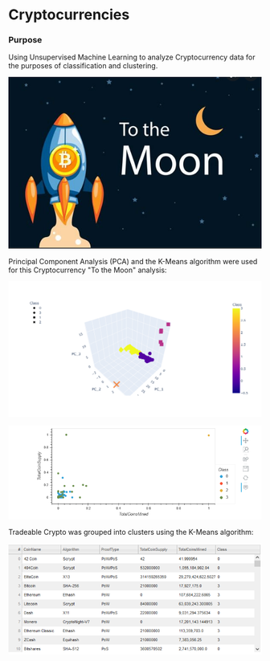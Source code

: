 # Cryptocurrencies
### Purpose
Using Unsupervised Machine Learning to analyze Cryptocurrency data for the purposes of classification and clustering.

![](https://github.com/JonathanBrown003/Cryptocurrencies/blob/4466774da308b0ed4015e48818adf325730440c6/Resources/to_the_moon.PNG)

Principal Component Analysis (PCA) and the K-Means algorithm were used for this Cryptocurrency "To the Moon" analysis:

![](https://github.com/JonathanBrown003/Cryptocurrencies/blob/b351fbe082fa03fbf7908c37ab714bc2ab7c9497/Resources/PCA_Visual.PNG)

![](https://github.com/JonathanBrown003/Cryptocurrencies/blob/b351fbe082fa03fbf7908c37ab714bc2ab7c9497/Resources/Scatter.PNG)

Tradeable Crypto was grouped into clusters using the K-Means algorithm:

![](https://github.com/JonathanBrown003/Cryptocurrencies/blob/b351fbe082fa03fbf7908c37ab714bc2ab7c9497/Resources/Tradeable.PNG)

